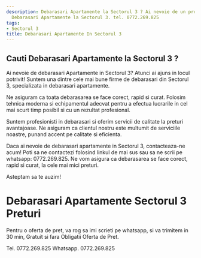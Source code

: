 ```yaml
---
description: Debarasari Apartamente la Sectorul 3 ? Ai nevoie de un profesionist in
  Debarasari Apartamente la Sectorul 3. tel. 0772.269.825
tags:
- Sectorul 3
title: Debarasari Apartamente In Sectorul 3
---
```



## Cauti Debarasari Apartamente la Sectorul 3 ?

Ai nevoie de debarasari Apartamente in Sectorul 3? Atunci ai ajuns in locul potrivit! Suntem una dintre cele mai bune firme de debarasari din Sectorul 3, specializata in debarasari apartamente. 

Ne asiguram ca toata debarasarea se face corect, rapid si curat. Folosim tehnica moderna si echipamentul adecvat pentru a efectua lucrarile in cel mai scurt timp posibil si cu un rezultat profesional. 

Suntem profesionisti in debarasari si oferim servicii de calitate la preturi avantajoase. Ne asiguram ca clientul nostru este multumit de serviciile noastre, punand accent pe calitate si eficienta.

Daca ai nevoie de debarasari apartamente in Sectorul 3, contacteaza-ne acum! Poti sa ne contactezi folosind linkul de mai sus sau sa ne scrii pe whatsapp: 0772.269.825. Ne vom asigura ca debarasarea se face corect, rapid si curat, la cele mai mici preturi. 

Asteptam sa te auzim!

# Debarasari Apartamente Sectorul 3 Preturi
Pentru o oferta de pret, va rog sa imi scrieti pe whatsapp, si va trimitem in 30 min, Gratuit si fara Obligatii Oferta de Pret.

Tel. 0772.269.825
Whatsapp. 0772.269.825